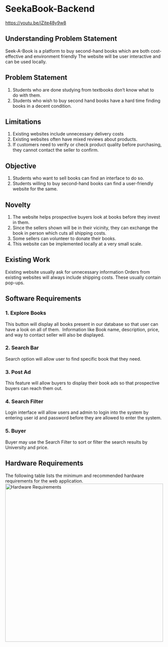 # SeekaBook-Backend

https://youtu.be/jZite48y9w8

## Understanding Problem Statement
Seek-A-Book is a platform to buy second-hand books which are both cost-effective and environment friendly
The website will be user interactive and can be used locally.

## Problem Statement
1. Students who are done studying from textbooks don’t know what to do with them. 
2. Students who wish to buy second hand books have a hard time finding books in a decent condition.

## Limitations 

1. Existing websites include unnecessary delivery costs
2. Existing websites often have mixed reviews about products.
3. If customers need to verify or check product quality before purchasing, they cannot contact the seller to confirm. 

## Objective
1. Students who want to sell books can find an interface to do so.
2. Students willing to buy second-hand books can find a user-friendly website for the same.

## Novelty

1. The website helps prospective buyers look at books before they invest in them.
2. Since the sellers shown will be in their vicinity, they can exchange the book in person which cuts all shipping costs.
3. Some sellers can volunteer to donate their books.
4. This website can be implemented locally at a very small scale.

## Existing Work

Existing website usually ask for unnecessary information
Orders from existing websites will always include shipping costs.
These usually contain pop-ups.

## Software Requirements
### 1. Explore Books
 This button will display all books present in our database so that user can have a look on all of them.
 Information like Book name, description, price, and way to contact seller will also be displayed.
### 2. Search Bar
  Search option will allow user to find specific book that they need.
### 3. Post Ad
  This feature will allow buyers to display their book ads so that prospective buyers can reach them out.
### 4. Search Filter
  Login interface will allow users and admin to login into the system by entering user id and password before they are allowed to enter the system.
### 5. Buyer
Buyer may use the Search Filter to sort or filter the search results by University and price.

## Hardware Requirements
The following table lists the minimum and recommended hardware requirements for the web application.
<img src = "images_README/hardware_Rquirements.PNG" alt = "Hardware Requirements" width = "500" />











